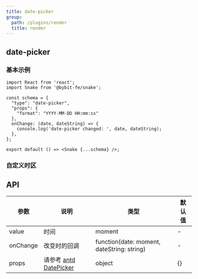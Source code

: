 ```yaml
---
title: date-picker
group:
  path: /plugins/render
  title: render
---
```


## date-picker

### 基本示例

```tsx
import React from 'react';
import Snake from '@bybit-fe/snake';

const schema = {
  "type": "date-picker",
  "props": {
    "format": "YYYY-MM-DD HH:mm:ss"
  },
  onChange: (date, dateString) => {
    console.log('date-picker changed: ', date, dateString);
  },
};

export default () => <Snake {...schema} />;
```

### 自定义时区

<code src="../../../samples/render/date-picker/CustomTimeZone.tsx"></code>

## API

| 参数 | 说明 | 类型 | 默认值 |
| --- | --- | --- | --- |
| value | 时间 | moment | - |
| onChange | 改变时的回调 | function(date: moment, dateString: string) | - |
| props | 请参考 [antd DatePicker](https://ant.design/components/date-picker-cn/#DatePicker) | object | {} |

